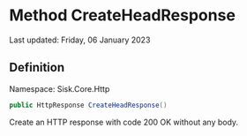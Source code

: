 # Method CreateHeadResponse
Last updated: Friday, 06 January 2023

## Definition
Namespace: Sisk.Core.Http

```csharp
public HttpResponse CreateHeadResponse()
```

Create an HTTP response with code 200 OK without any body.

